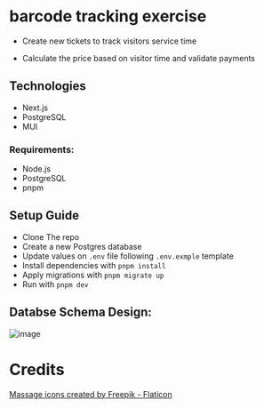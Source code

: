 # barcode tracking exercise

- Create new tickets to track visitors service time

- Calculate the price based on visitor time and validate payments

## Technologies

- Next.js
- PostgreSQL
- MUI

### Requirements:

- Node.js
- PostgreSQL
- pnpm

## Setup Guide

- Clone The repo
- Create a new Postgres database
- Update values on `.env` file following `.env.exmple` template
- Install dependencies with `pnpm install`
- Apply migrations with `pnpm migrate up`
- Run with `pnpm dev`

## Databse Schema Design:

![image](https://github.com/Josehower/senseven-spa/assets/61600906/67fa60ae-0324-45a1-a828-6ef0e4144fef)

# Credits

<a href="https://www.flaticon.com/free-icons/massage" title="massage icons">Massage icons created by Freepik - Flaticon</a>
